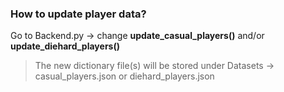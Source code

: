 ### How to update player data? 

Go to Backend.py -> change **update_casual_players()** and/or **update_diehard_players()**

> The new dictionary file(s) will be stored under Datasets -> casual_players.json or diehard_players.json

